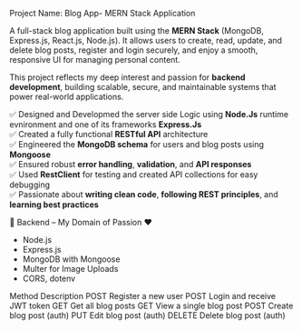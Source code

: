 Project Name: Blog App- MERN Stack Application

A full-stack blog application built using the **MERN Stack** (MongoDB, Express.js, React.js, Node.js). It allows users to create, read, update, and delete blog posts, register and login securely, and enjoy a smooth, responsive UI for managing personal content.

This project reflects my deep interest and passion for **backend development**, building scalable, secure, and maintainable systems that power real-world applications.

✅ Designed and Developmed the server side Logic using **Node.Js** runtime evnironment and one of its frameworks **Express.Js**\
✅ Created a fully functional **RESTful API** architecture  
✅ Engineered the **MongoDB schema** for users and blog posts using **Mongoose**  
✅ Ensured robust **error handling**, **validation**, and **API responses**  
✅ Used **RestClient** for testing and created API collections for easy debugging  
✅ Passionate about **writing clean code**, **following REST principles**, and **learning best practices**


🧠 Backend – My Domain of Passion ❤️
- Node.js
- Express.js
- MongoDB with Mongoose
- Multer for Image Uploads
- CORS, dotenv


Method	    	                      Description
POST	    	               Register a new user
POST	    		             Login and receive JWT token
GET		    	               Get all blog posts
GET		    		             View a single blog post
POST		    	             Create blog post (auth)
PUT		    	               Edit blog post (auth)
DELETE		    	           Delete blog post (auth)



